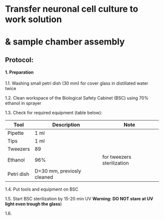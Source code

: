 Transfer neuronal cell culture to work solution
===============================================
& sample chamber assembly
=========================================================================


## Protocol:
#### 1. Preparation

   1.1. Washing small petri dish (30 mm) for cover glass in distillated water twice

   1.2. Clean workspace of the Biological Safety Cabinet (BSC) using 70% ethanol in sprayer

   1.3. Check for required equipment (table below):

| Tool       | Description                  | Note                        |
|------------|------------------------------|-----------------------------|
| Pipette    | 1 ml                         |                             |
| Tips       | 1 ml                         |                             |
| Tweezers   | 89                           |                             |
| Ethanol    | 96%                          |  for tweezers sterilization |
| Petri dish | D=30 mm, previosly cleaned   |                             |


   1.4. Put tools and equipment on BSC

   1.5. Start BSC sterilization by 15-20 min UV
     **Warning: DO NOT stare at UV light even trough the glass**)

   1.6. 
